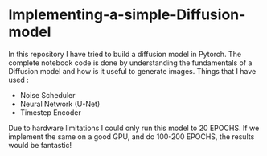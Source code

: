 # Implementing-a-simple-Diffusion-model

In this repository I have tried to build a diffusion model in Pytorch.
The complete notebook code is done by understanding the fundamentals of a Diffusion model and how is it useful to generate images.
Things that I have used :
- Noise Scheduler
- Neural Network (U-Net)
- Timestep Encoder

Due to hardware limitations I could only run this model to 20 EPOCHS. If we implement the same on a good GPU, and do 100-200 EPOCHS, the results would be fantastic!
